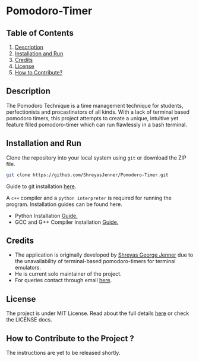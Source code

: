# Pomodoro-Timer

## Table of Contents
1. [Description](#description)
2. [Installation and Run](#installation-and-run)
3. [Credits](#credits)
4. [License](#license)
5. [How to Contribute?](#how-to-contribute-to-the-project)

## Description
The Pomodoro Technique is a time management technique for students,
perfectionists and procastinators of all kinds. With a lack of terminal based
pomodoro timers, this project attempts to create a unique, intuitive 
yet feature filled pomodoro-timer which can run flawlessly in a bash terminal.


## Installation and Run
Clone the repository into your local system using `git` or download the ZIP file.
```bash
git clone https://github.com/ShreyasJenner/Pomodoro-Timer.git
```
Guide to git installation [here](https://git-scm.com/). 

A `c++` compiler and a `python interpreter` is required for running the program.
Installation guides can be found here.
- Python Installation [Guide.](https://www.python.org/downloads/)
- GCC and G++ Compiler Installation [Guide.](https://www.freecodecamp.org/news/how-to-install-c-and-cpp-compiler-on-windows/)


## Credits
- The application is originally developed by [Shreyas George Jenner](https://github.com/ShreyasJenner) 
due to the unavailability of terminal-based pomodoro-timers for terminal emulators.
- He is current solo maintainer of the project.
- For queries contact through email [here](shreyasjenner4@gmail.com).


## License
The project is under MIT License. Read about the full details [here](https://opensource.org/license/mit/) 
or check the LICENSE docs.

## How to Contribute to the Project ?
The instructions are yet to be released shortly. 


